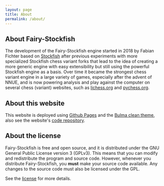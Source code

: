 ```yaml
---
layout: page
title: About
permalink: /about/
---
```


## About Fairy-Stockfish
The development of the Fairy-Stockfish engine started in 2018 by Fabian Fichter based on [Stockfish](https://stockfishchess.org/) after previous experiments with more specialized Stockfish chess variant forks that lead to the idea of creating a more generic engine with easy extensibility but still using the powerful Stockfish engine as a basis. Over time it became the strongest chess variant engine in a large variety of games, especially after the advent of NNUE, and is now powering analysis and play against the computer on several chess (variant) websites, such as [lichess.org](https://lichess.org/) and [pychess.org](https://www.pychess.org/).

## About this website
This website is deployed using [Github Pages](https://pages.github.com/) and the [Bulma clean theme](https://github.com/chrisrhymes/bulma-clean-theme), also see the website's [code repository](https://github.com/fairy-stockfish/fairy-stockfish.github.io).

## About the license
Fairy-Stockfish is free and open source, and it is distributed under the GNU General Public License version 3 (GPLv3). This means that you can modify and redistribute the program and source code. However, whenever you distribute Fairy-Stockfish, you **must** make your source code available. Any changes to the source code must also be licensed under the GPL.

See the [license](https://github.com/ianfab/Fairy-Stockfish/blob/master/Copying.txt) for more details.
